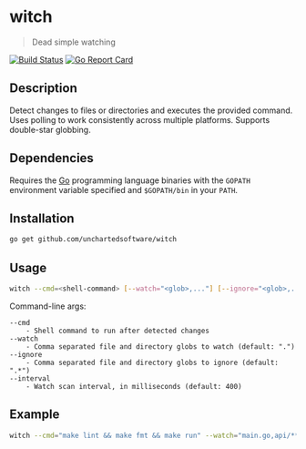 # witch

> Dead simple watching

[![Build Status](https://travis-ci.org/unchartedsoftware/witch.svg?branch=master)](https://travis-ci.org/unchartedsoftware/witch)
[![Go Report Card](https://goreportcard.com/badge/github.com/unchartedsoftware/witch)](https://goreportcard.com/report/github.com/unchartedsoftware/witch)

## Description

Detect changes to files or directories and executes the provided command. Uses polling to work consistently across multiple platforms. Supports double-star globbing.

## Dependencies

Requires the [Go](https://golang.org/) programming language binaries with the `GOPATH` environment variable specified and `$GOPATH/bin` in your `PATH`.

## Installation

```bash
go get github.com/unchartedsoftware/witch
```

## Usage

```bash
witch --cmd=<shell-command> [--watch="<glob>,..."] [--ignore="<glob>,..."] [--interval=<milliseconds>]
```

Command-line args:

```
--cmd
	- Shell command to run after detected changes
--watch
	- Comma separated file and directory globs to watch (default: ".")
--ignore
	- Comma separated file and directory globs to ignore (default: ".*")
--interval
	- Watch scan interval, in milliseconds (default: 400)
```

## Example

```bash
witch --cmd="make lint && make fmt && make run" --watch="main.go,api/**/*.go"
```
